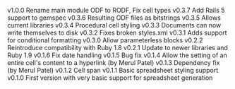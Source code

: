 v1.0.0 Rename main module ODF to RODF, Fix cell types
v0.3.7 Add Rails 5 support to gemspec
v0.3.6 Resulting ODF files as bitstrings
v0.3.5 Allows current libraries
v0.3.4 Procedural cell styling
v0.3.3 Documents can now write themselves to disk
v0.3.2 Fixes broken styles.xml
v0.3.1 Adds support for conditional formatting
v0.3.0 Allow parameterless blocks
v0.2.2 Reintroduce compatibility with Ruby 1.8
v0.2.1 Update to newer libraries and Ruby 1.9
v0.1.6 Fix date handling
v0.1.5 Bug fix
v0.1.4 Allow the setting of an entire cell's content to a hyperlink (by Merul Patel)
v0.1.3 Dependency fix (by Merul Patel)
v0.1.2 Cell span
v0.1.1 Basic spreadsheet styling support
v0.1.0 First version with very basic support for spreadsheet generation
